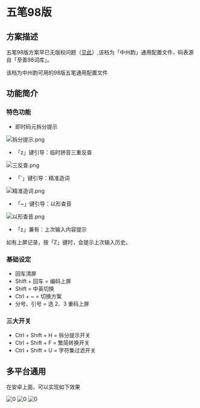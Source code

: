 # 五笔98版

## 方案描述

五笔98版方案早已无版权问题（[见此](https://github.com/yanhuacuo/98wubi-tables/blob/master/README.md)）,该档为「中州韵」通用配置文件，码表源自「至善98词库」。 

该档为中州韵可用的98版五笔通用配置文件

## 功能简介

### 特色功能

*  即时码元拆分提示 

![拆分提示.png](https://raw.githubusercontent.com/yanhuacuo/98wubi/master/linux/%E6%8B%86%E5%88%86%E6%8F%90%E7%A4%BA.gif)

* 「z」键引导：临时拼音三重反查

![三反查.png](https://raw.githubusercontent.com/yanhuacuo/98wubi/master/linux/%E5%8F%8D%E6%9F%A5%E5%8A%9F%E8%83%BD.gif)

* 「`」键引导：精准造词

![精准造词.png](https://raw.githubusercontent.com/yanhuacuo/98wubi/master/linux/%E7%B2%BE%E5%87%86%E9%80%A0%E8%AF%8D.gif)

* 「~」键引导：以形查音

![以形查音.png](https://raw.githubusercontent.com/yanhuacuo/98wubi/master/linux/%E4%BB%A5%E5%BD%A2%E6%9F%A5%E9%9F%B3.gif)

* 「z」兼有：上次输入内容提示

如有上屏记录，按「Z」键时，会提示上次输入历史。

### 基础设定

* 回车清屏
* Shift + 回车 = 编码上屏
* Shift = 中英切换
* Ctrl + ~ = 切换方案
* 分号、引号 = 选 2、3 重码上屏

### 三大开关

* Ctrl + Shift + H = 拆分提示开关
* Ctrl + Shift + F = 繁简转换开关
* Ctrl + Shift + U = 字符集过滤开关

## 多平台通用

在安卓上面，可以实现如下效果

![0](https://raw.githubusercontent.com/yanhuacuo/98wubi/master/linux/0.png)
![0](https://raw.githubusercontent.com/yanhuacuo/98wubi/master/linux/1.png)
![0](https://raw.githubusercontent.com/yanhuacuo/98wubi/master/linux/%E6%89%93%E5%AD%97%E7%A4%BA%E6%84%8F.png)
